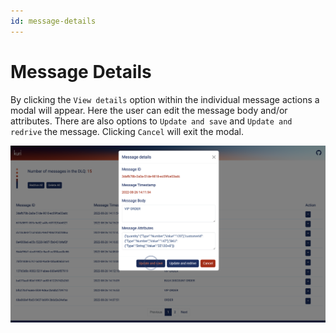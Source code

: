 ```yaml
---
id: message-details
---
```


# Message Details

By clicking the `View details` option within the individual message actions a modal will appear. Here the user can edit
the message body and/or attributes. There are also options to `Update and save` and `Update and redrive` the message. Clicking `Cancel` will exit the modal.

![actions](../../static/img/message-details.png)